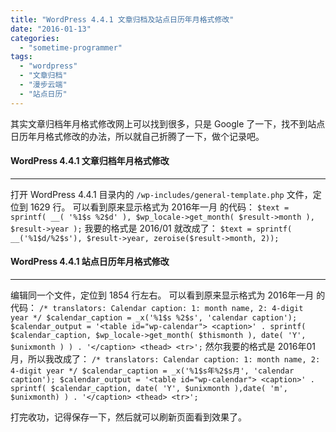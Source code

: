 ```yaml
---
title: "WordPress 4.4.1 文章归档及站点日历年月格式修改"
date: "2016-01-13"
categories: 
  - "sometime-programmer"
tags: 
  - "wordpress"
  - "文章归档"
  - "漫步云端"
  - "站点日历"
---
```


其实文章归档年月格式修改网上可以找到很多，只是 Google 了一下，找不到站点日历年月格式修改的办法，所以就自己折腾了一下，做个记录吧。

#### WordPress 4.4.1 文章归档年月格式修改

* * *

打开 WordPress 4.4.1 目录内的 `/wp-includes/general-template.php` 文件，定位到 1629 行。 可以看到原来显示格式为 2016年一月 的代码： `$text = sprintf( __( '%1$s %2$d' ), $wp_locale->get_month( $result->month ), $result->year );` 我要的格式是 2016/01 就改成了： `$text = sprintf( __('%1$d/%2$s'), $result->year, zeroise($result->month, 2));`

#### WordPress 4.4.1 站点日历年月格式修改

* * *

编辑同一个文件，定位到 1854 行左右。 可以看到原来显示格式为 2016年一月 的代码： `/* translators: Calendar caption: 1: month name, 2: 4-digit year */ $calendar_caption = _x('%1$s %2$s', 'calendar caption'); $calendar_output = '<table id="wp-calendar"> <caption>' . sprintf( $calendar_caption, $wp_locale->get_month( $thismonth ), date( 'Y', $unixmonth ) ) . '</caption> <thead> <tr>';` 然尔我要的格式是 2016年01月，所以我改成了： `/* translators: Calendar caption: 1: month name, 2: 4-digit year */ $calendar_caption = _x('%1$s年%2$s月', 'calendar caption'); $calendar_output = '<table id="wp-calendar"> <caption>' . sprintf( $calendar_caption, date( 'Y', $unixmonth ),date( 'm', $unixmonth) ) . '</caption> <thead> <tr>';`

打完收功，记得保存一下，然后就可以刷新页面看到效果了。
